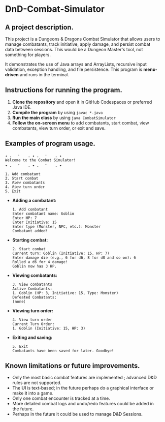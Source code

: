 # DnD-Combat-Simulator

## A project description.

This project is a Dungeons & Dragons Combat Simulator that allows users to manage combatants, track initiative, apply damage, and persist combat data between sessions. This would be a Dungeon Master's tool, not something for players.

It demonstrates the use of Java arrays and ArrayLists, recursive input validation, exception handling, and file persistence. This program is **menu-driven** and runs in the terminal.

## Instructions for running the program.

1. **Clone the repository** and open it in GitHub Codespaces or preferred Java IDE.
2. **Compile the program** by using `javac *.java`
3. **Run the main class** by using `java CombatSimulator`
4. **Follow the on-screen menu** to add combatants, start combat, view combatants, view turn order, or exit and save.

## Examples of program usage.

```
✦ . 　⁺ 　 . ✦ . 　⁺ 　 . ✦
Welcome to the Combat Simulator!
✦ . 　⁺ 　 . ✦ . 　⁺ 　 . ✦

1. Add combatant
2. Start combat
3. View combatants
4. View turn order
5. Exit

```

- **Adding a combatant:**
  
  ```
  1. Add combatant
  Enter combatant name: Goblin
  Enter HP: 7
  Enter Initiative: 15
  Enter type (Monster, NPC, etc.): Monster
  Combatant added!
  ```

- **Starting combat:**
  ```
  2. Start combat
  Current turn: Goblin (Initiative: 15, HP: 7)
  Enter damage die (e.g., 6 for d6, 8 for d8 and so on): 6
  Rolled a d6 for 4 damage!
  Goblin now has 3 HP.
  ```

- **Viewing combatants:**
  ```
  3. View combatants
  Active Combatants:
  1. Goblin (HP: 3, Initiative: 15, Type: Monster)
  Defeated Combatants:
  (none)
  ```

- **Viewing turn order:**
  ```
  4. View turn order
  Current Turn Order:
  1. Goblin (Initiative: 15, HP: 3)
  ```

- **Exiting and saving:**
  ```
  5. Exit
  Combatants have been saved for later. Goodbye!
  ```

## Known limitations or future improvements.
 - Only the most basic combat features are implemented ; advanced D&D rules are not supported.
 - The UI is text-based; in the future perhaps do a graphical interface or make it into a game.
 - Only one combat encounter is tracked at a time.
 - More detailed combat logs and undo/redo features could be added in the future.
 - Perhaps in the future it could be used to manage D&D Sessions.
